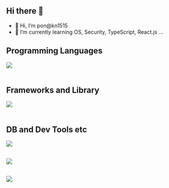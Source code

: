 ## Hi there 👋

- 👋 Hi, I’m pon@kn1515
- 🌱 I’m currently learning OS, Security, TypeScript, React.js ...

## Programming Languages

<img src="https://skillicons.dev/icons?i=html,css,js,typescript,python,c,java,go,php,bash," /> <br /><br />

## Frameworks and Library

<img src="https://skillicons.dev/icons?i=react,next,nodejs,flask,fastapi,laravel,spring,tailwind,mui" /> <br /><br />

## DB and Dev Tools etc

<img src="https://skillicons.dev/icons?i=mysql,postgresql,docker,git,github,vscode,vim,linux,aws,gcp,nginx,ansible,terraform" /> <br /><br />

<img src="https://skillicons.dev/icons?i=ubuntu,redis,markdown" /> <br /><br />

![](https://github-readme-stats.vercel.app/api/top-langs?username=kn1515)

<!--
**kn1515/kn1515** is a ✨ _special_ ✨ repository because its `README.md` (this file) appears on your GitHub profile.

Here are some ideas to get you started:

- 🔭 I’m currently working on ...
- 🌱 I’m currently learning ...
- 👯 I’m looking to collaborate on ...
- 🤔 I’m looking for help with ...
- 💬 Ask me about ...
- 📫 How to reach me: ...
- 😄 Pronouns: ...
- ⚡ Fun fact: ...
-->
